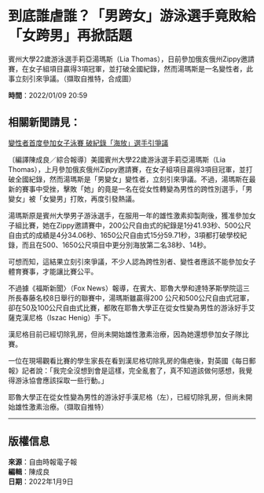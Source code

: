 # 到底誰虐誰？「男跨女」游泳選手竟敗給「女跨男」再掀話題

賓州大學22歲游泳選手莉亞湯瑪斯（Lia Thomas），日前參加俄亥俄州Zippy邀請賽，在女子組項目贏得3項冠軍，並打破全國紀錄，然而湯瑪斯是一名變性者，此事立刻引來爭議。（擷取自推特，合成圖）

**時間**：2022/01/09 20:59

## 相關新聞請見：

[變性者首度參加女子泳賽 破紀錄「海放」選手引爭議](http://news.ltn.com.tw/news/world/breakingnews/3762393)

〔編譯陳成良／綜合報導〕美國賓州大學22歲游泳選手莉亞湯瑪斯（Lia Thomas），上月參加俄亥俄州Zippy邀請賽，在女子組項目贏得3項目冠軍，並打破全國紀錄，然而湯瑪斯是「男變女」變性者，立刻引來爭議。不過，湯瑪斯在最新的賽事中受挫，擊敗「她」的竟是一名在從女性轉變為男性的跨性別選手，「男變女」被「女變男」打敗，再度引發熱議。

湯瑪斯原是賓州大學男子游泳選手，在服用一年的雄性激素抑製劑後，獲准參加女子組比賽，她在Zippy邀請賽中，200公尺自由式的紀錄是1分41.93秒、500公尺自由式的成績是4分34.06秒、1650公尺自由式15分59.71秒，3項都打破學校紀錄，而且在500、1650公尺項目中更分別海放第二名38秒、14秒。

可想而知，這結果立刻引來爭議，不少人認為跨性別者、變性者應該不能參加女子體育賽事，才能讓比賽公平。

不過據《福斯新聞〉（Fox News）報導，在賓大、耶魯大學和達特茅斯學院這三所長春藤名校8日舉行的聯賽中，湯瑪斯雖贏得200 公尺和500公尺自由式冠軍，卻在50及100公尺自由式比賽，都敗在耶魯大學正在從女性變為男性的游泳好手艾薩克漢尼格（Iszac Henig）手下。

漢尼格目前已經切除乳房，但尚未開始雄性激素治療，因為她還想參加女子隊比賽。

一位在現場觀看比賽的學生家長在看到漢尼格切除乳房的傷疤後，對英國《每日郵報》記者說：「我完全沒想到會是這樣，完全亂套了，真不知道該做何感想，我覺得游泳協會應該採取一些行動。」

耶魯大學正在從女性變為男性的游泳好手漢尼格（左），已經切除乳房，但尚未開始雄性激素治療。（擷取自推特）

---

## 版權信息

**來源**：自由時報電子報  
**編輯**：陳成良  
**日期**：2022年1月9日